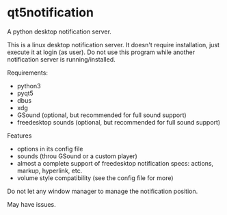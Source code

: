 # qt5notification
A python desktop notification server.

This is a linux desktop notification server. It doesn't require installation, just execute it at login (as user). Do not use this program while another notification server is running/installed.

Requirements:
- python3
- pyqt5
- dbus
- xdg
- GSound (optional, but recommended for full sound support)
- freedesktop sounds (optional, but recommended for full sound support)


Features

- options in its config file
- sounds (throu GSound or a custom player)
- almost a complete support of freedesktop notification specs: actions, markup, hyperlink, etc.
- volume style compatibility (see the config file for more)

Do not let any window manager to manage the notification position.

May have issues.
